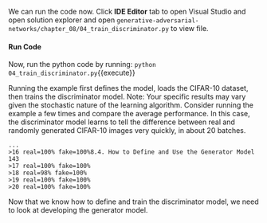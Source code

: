 We can run the code now. Click **IDE Editor** tab to open Visual Studio and open solution explorer and open `generative-adversarial-networks/chapter_08/04_train_discriminator.py` to view file.

#### Run Code

Now, run the python code by running: `python 04_train_discriminator.py`{{execute}}


Running the example first defines the model, loads the CIFAR-10 dataset, then trains the
discriminator model.
Note: Your specific results may vary given the stochastic nature of the learning algorithm.
Consider running the example a few times and compare the average performance.
In this case, the discriminator model learns to tell the difference between real and randomly
generated CIFAR-10 images very quickly, in about 20 batches.

```
...
>16 real=100% fake=100%8.4. How to Define and Use the Generator Model 143
>17 real=100% fake=100%
>18 real=98% fake=100%
>19 real=100% fake=100%
>20 real=100% fake=100%
```

Now that we know how to define and train the discriminator model, we need to look at
developing the generator model.
